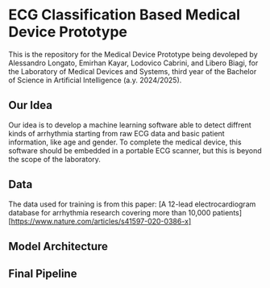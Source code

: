 # ECG Classification Based Medical Device Prototype
This is the repository for the Medical Device Prototype being devoleped by Alessandro Longato, Emirhan Kayar, Lodovico Cabrini, and Libero Biagi, for the Laboratory of Medical Devices and Systems, third year of the Bachelor of Science in Artificial Intelligence (a.y. 2024/2025).

## Our Idea
Our idea is to develop a machine learning software able to detect diffrent kinds of arrhythmia starting from raw ECG data and basic patient information, like age and gender. To complete the medical device, this software should be embedded in a portable ECG scanner, but this is beyond the scope of the laboratory.

## Data
The data used for training is from this paper: [A 12-lead electrocardiogram database for arrhythmia research covering more than 10,000 patients][https://www.nature.com/articles/s41597-020-0386-x]

## Model Architecture

## Final Pipeline
